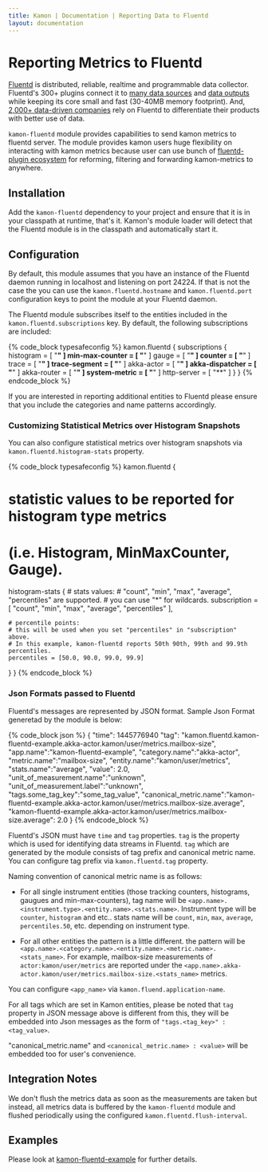 ```yaml
---
title: Kamon | Documentation | Reporting Data to Fluentd
layout: documentation
---
```


Reporting Metrics to Fluentd
===========================
[Fluentd] is distributed, reliable, realtime and programmable data collector. Fluentd's 300+ plugins connect it to [many data sources](http://www.fluentd.org/datasources) and [data outputs](http://www.fluentd.org/dataoutputs) while keeping its core small and fast (30-40MB memory footprint). And, [2,000+ data-driven companies](http://www.fluentd.org/testimonials) rely on Fluentd to differentiate their products with better use of data.

`kamon-fluentd` module provides capabilities to send kamon metrics to fluentd server. The module provides kamon users huge flexibility on interacting with kamon metrics because user can use bunch of [fluentd-plugin ecosystem](http://www.fluentd.org/plugins) for reforming, filtering and forwarding kamon-metrics to anywhere.

Installation
------------

Add the `kamon-fluentd` dependency to your project and ensure that it is in your classpath at runtime, that's it.
Kamon's module loader will detect that the Fluentd module is in the classpath and automatically start it.


Configuration
-------------

By default, this module assumes that you have an instance of the Fluentd daemon running in localhost and listening on port 24224. If that is not the case the you can use the `kamon.fluentd.hostname` and `kamon.fluentd.port` configuration keys to point the module at your Fluentd daemon.

The Fluentd module subscribes itself to the entities included in the `kamon.fluentd.subscriptions` key. By default, the following subscriptions are included:

{% code_block typesafeconfig %}
kamon.fluentd {
  subscriptions {
    histogram       = [ "**" ]
    min-max-counter = [ "**" ]
    gauge           = [ "**" ]
    counter         = [ "**" ]
    trace           = [ "**" ]
    trace-segment   = [ "**" ]
    akka-actor      = [ "**" ]
    akka-dispatcher = [ "**" ]
    akka-router     = [ "**" ]
    system-metric   = [ "**" ]
    http-server     = [ "**" ]
  }
}
{% endcode_block %}

If you are interested in reporting additional entities to Fluentd please ensure that you include the categories and name patterns accordingly.

### Customizing Statistical Metrics over Histogram Snapshots ###
You can also configure statistical metrics over histogram snapshots via `kamon.fluentd.histogram-stats` property.

{% code_block typesafeconfig %}
kamon.fluentd {
  # statistic values to be reported for histogram type metrics
  # (i.e. Histogram, MinMaxCounter, Gauge).
  histogram-stats {
    # stats values:
    # "count", "min", "max", "average", "percentiles" are supported.
    # you can use "*" for wildcards.
    subscription = [ "count", "min", "max", "average", "percentiles" ],

    # percentile points:
    # this will be used when you set "percentiles" in "subscription" above.
    # In this example, kamon-fluentd reports 50th 90th, 99th and 99.9th percentiles.
    percentiles = [50.0, 90.0, 99.0, 99.9]
  }
}
{% endcode_block %}

### Json Formats passed to Fluentd ###

Fluentd's messages are represented by JSON format.  Sample Json Format generetad by the module is below:

{% code_block json %}
{
  "time": 1445776940
  "tag": "kamon.fluentd.kamon-fluentd-example.akka-actor.kamon/user/metrics.mailbox-size",
  "app.name":"kamon-fluentd-example",
  "category.name":"akka-actor",
  "metric.name":"mailbox-size",
  "entity.name":"kamon/user/metrics",
  "stats.name":"average",
  "value": 2.0,
  "unit_of_measurement.name":"unknown",
  "unit_of_measurement.label":"unknown",
  "tags.some_tag_key":"some_tag_value",
  "canonical_metric.name":"kamon-fluentd-example.akka-actor.kamon/user/metrics.mailbox-size.average",
  "kamon-fluentd-example.akka-actor.kamon/user/metrics.mailbox-size.average": 2.0
}
{% endcode_block %}

Fluentd's JSON must have `time` and `tag` properties. `tag` is the property which is used for identifying data streams in Fluentd. `tag` which are generated by the module consists of tag prefix and canonical metric name. You can configure tag prefix via `kamon.fluentd.tag` property.

Naming convention of canonical metric name is as follows:

* For all single instrument entities (those tracking counters, histograms, gaugues and min-max-counters), tag name will be `<app.name>.<instrument.type>.<entity.name>.<stats.name>`. Instrument type will be `counter`, `histogram` and etc.. stats name will be `count`, `min`, `max`, `average`, `percentiles.50`, etc. depending on instrument type.

* For all other entities the pattern is a little different. the pattern will be `<app.name>.<category.name>.<entity.name>.<metric.name>.<stats_name>`.  For example, mailbox-size measurements of `actor:kamon/user/metrics` are reported under the `<app.name>.akka-actor.kamon/user/metrics.mailbox-size.<stats_name>` metrics.

You can configure `<app_name>` via `kamon.fluend.application-name`.

For all tags which are set in Kamon entities, please be noted that `tag` property in JSON message above is different from this, they will be embedded into Json messages as the form of `"tags.<tag_key>" : <tag_value>`.

"canonical_metric.name" and `<canonical_metric.name> : <value>` will be embedded too for user's convenience.

Integration Notes
-----------------

We don't flush the metrics data as soon as the measurements are taken but instead, all metrics data is buffered by the `kamon-fluentd` module and flushed periodically using the configured `kamon.fluentd.flush-interval`.

Examples
--------
Please look at [kamon-fluentd-example](https://github.com/kamon-io/Kamon/tree/master/kamon-examples/kamon-fluentd-example) for further details.

[Fluentd]: http://www.fluentd.org/
